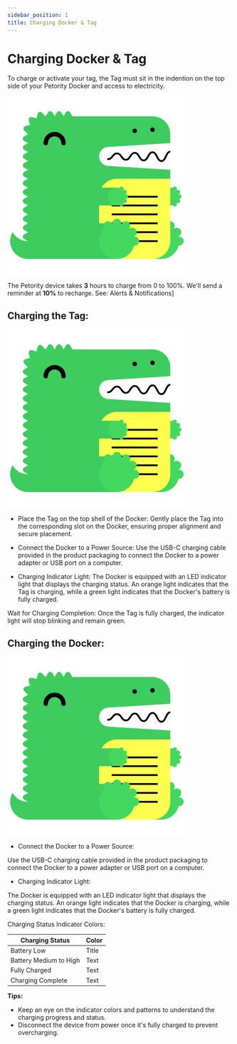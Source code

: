 ```yaml
---
sidebar_position: 1
title: Charging Docker & Tag
--- 
```


# Charging Docker & Tag
To charge or activate your tag, the Tag must sit in the indention on the top side of your Petority Docker and access to electricity.

![charge](/img/logo.svg)

The Petority device takes **3** hours to charge from 0 to 100%. We'll send a reminder at **10%** to recharge. See: Alerts & Notifications]

## Charging the Tag:

![charge](/img/logo.svg)

+ Place the Tag on the top shell of the Docker:
Gently place the Tag into the corresponding slot on the Docker, ensuring proper alignment and secure placement.

+ Connect the Docker to a Power Source:
Use the USB-C charging cable provided in the product packaging to connect the Docker to a power adapter or USB port on a computer.

+ Charging Indicator Light:
The Docker is equipped with an LED indicator light that displays the charging status. An orange light indicates that the Tag is charging, while a green light indicates that the Docker's battery is fully charged.

Wait for Charging Completion:
Once the Tag is fully charged, the indicator light will stop blinking and remain green.

## Charging the Docker:

![charge](/img/logo.svg)

+ Connect the Docker to a Power Source:

Use the USB-C charging cable provided in the product packaging to connect the Docker to a power adapter or USB port on a computer.

+ Charging Indicator Light:

The Docker is equipped with an LED indicator light that displays the charging status. An orange light indicates that the Docker is charging, while a green light indicates that the Docker's battery is fully charged.

Charging Status Indicator Colors:

| Charging Status      | Color |
| ----------- | ----------- |
| Battery Low      | Title       |
| Battery Medium to High   | Text        |
| Fully Charged   | Text        |
| Charging Complete  | Text        |


**Tips:**
+ Keep an eye on the indicator colors and patterns to understand the charging progress and status.
+ Disconnect the device from power once it's fully charged to prevent overcharging.